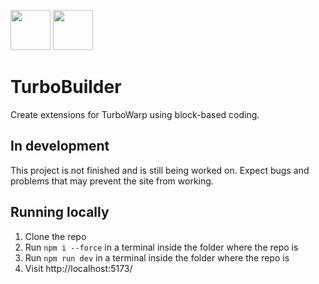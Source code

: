 <img src="./icon.png" width="64" height="64" /> <img src="./icon_title.png" height="64" />

# TurboBuilder
Create extensions for TurboWarp using block-based coding.

## In development
This project is not finished and is still being worked on. Expect bugs and problems that may prevent the site from working.

## Running locally

1. Clone the repo
2. Run `npm i --force` in a terminal inside the folder where the repo is
3. Run `npm run dev` in a terminal inside the folder where the repo is 
4. Visit http://localhost:5173/

